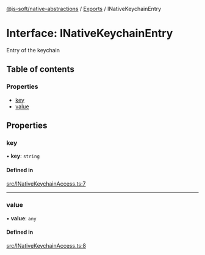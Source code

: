 [@js-soft/native-abstractions](../README.md) / [Exports](../modules.md) / INativeKeychainEntry

# Interface: INativeKeychainEntry

Entry of the keychain

## Table of contents

### Properties

- [key](INativeKeychainEntry.md#key)
- [value](INativeKeychainEntry.md#value)

## Properties

### key

• **key**: `string`

#### Defined in

[src/INativeKeychainAccess.ts:7](https://github.com/js-soft/ts-native-access/blob/c428889/packages/abstractions/src/INativeKeychainAccess.ts#L7)

___

### value

• **value**: `any`

#### Defined in

[src/INativeKeychainAccess.ts:8](https://github.com/js-soft/ts-native-access/blob/c428889/packages/abstractions/src/INativeKeychainAccess.ts#L8)
